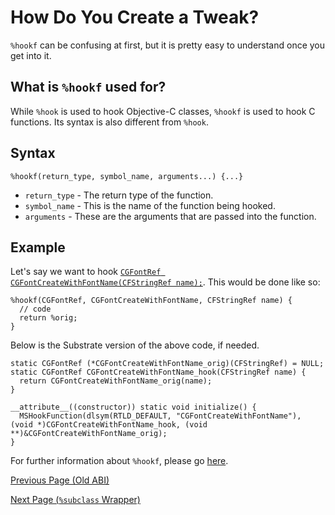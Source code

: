 # How Do You Create a Tweak?

`%hookf` can be confusing at first, but it is pretty easy to understand once you get into it.

## What is `%hookf` used for?

While `%hook` is used to hook Objective-C classes, `%hookf` is used to hook C functions. Its syntax is also different from `%hook`.

## Syntax

```objc
%hookf(return_type, symbol_name, arguments...) {...}
```

* `return_type` - The return type of the function.
* `symbol_name` - This is the name of the function being hooked.
* `arguments` - These are the arguments that are passed into the function.

## Example

Let's say we want to hook [`CGFontRef CGFontCreateWithFontName(CFStringRef name);`](https://developer.apple.com/documentation/coregraphics/1396330-cgfontcreatewithfontname?language=objc). This would be done like so:

```objc
%hookf(CGFontRef, CGFontCreateWithFontName, CFStringRef name) {
  // code
  return %orig;
}
```

Below is the Substrate version of the above code, if needed.

```objc
static CGFontRef (*CGFontCreateWithFontName_orig)(CFStringRef) = NULL;
static CGFontRef CGFontCreateWithFontName_hook(CFStringRef name) {
  return CGFontCreateWithFontName_orig(name);
}

__attribute__((constructor)) static void initialize() {
  MSHookFunction(dlsym(RTLD_DEFAULT, "CGFontCreateWithFontName"), (void *)CGFontCreateWithFontName_hook, (void **)&CGFontCreateWithFontName_orig);
}
```

For further information about `%hookf`, please go [here](https://theos.dev/docs/logos-syntax).

[Previous Page (Old ABI)](./oldabi.md)

[Next Page (`%subclass` Wrapper)](./subclass_wrapper.md)
